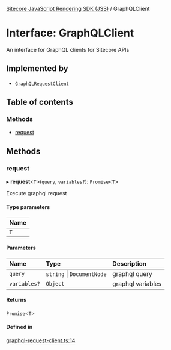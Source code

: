 [Sitecore JavaScript Rendering SDK (JSS)](../README.md) / GraphQLClient

# Interface: GraphQLClient

An interface for GraphQL clients for Sitecore APIs

## Implemented by

- [`GraphQLRequestClient`](../classes/GraphQLRequestClient.md)

## Table of contents

### Methods

- [request](GraphQLClient.md#request)

## Methods

### request

▸ **request**<`T`\>(`query`, `variables?`): `Promise`<`T`\>

Execute graphql request

#### Type parameters

| Name |
| :------ |
| `T` |

#### Parameters

| Name | Type | Description |
| :------ | :------ | :------ |
| `query` | `string` \| `DocumentNode` | graphql query |
| `variables?` | `Object` | graphql variables |

#### Returns

`Promise`<`T`\>

#### Defined in

[graphql-request-client.ts:14](https://github.com/Sitecore/jss/blob/release/19.0.0/packages/sitecore-jss/src/graphql-request-client.ts#L14)
